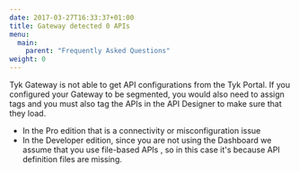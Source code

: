 ```yaml
---
date: 2017-03-27T16:33:37+01:00
title: Gateway detected 0 APIs
menu:
  main:
    parent: "Frequently Asked Questions"
weight: 0 
---
```


Tyk Gateway is not able to get API configurations from the Tyk Portal.
If you configured your Gateway to be segmented, you would also need to assign tags and you must also tag the APIs in the API Designer to make sure that they load.

* In the Pro edition that is a connectivity or misconfiguration issue
* In the Developer edition, since you are not using the Dashboard we
assume that you use file-based APIs , so in this case it's because
API definition files are missing.

